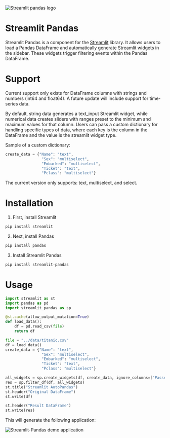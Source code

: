 ![Streamlit pandas logo](https://github.com/wjbmattingly/streamlit-pandas/blob/main/images/streamlit-pandas-logo-blue.png)

# Streamlit Pandas
Streamlit Pandas is a component for the [Streamlit](https://streamlit.io/) library. It allows users to load a Pandas DataFrame and automatically generate Streamlit widgets in the sidebar. These widgets trigger filtering events within the Pandas DataFrame.

# Support
Current support only exists for DataFrame columns with strings and numbers (int64 and float64). A future update will include support for time-series data.

By default, string data generates a text_input Streamlit widget, while numerical data creates sliders with ranges preset to the minimum and maximum values for that column. Users can pass a custom dictionary for handling specific types of data, where each key is the column in the DataFrame and the value is the streamlit widget type.

Sample of a custom dictionary:

```python
create_data = {"Name": "text",
                "Sex": "multiselect",
                "Embarked": "multiselect",
                "Ticket": "text",
                "Pclass": "multiselect"}
```
The current version only supports: text, multiselect, and select.

# Installation
1. First, install Streamlit
```python
pip install streamlit
```
2. Next, install Pandas
```python
pip install pandas
```
3. Install Streamlit Pandas
```python
pip install streamlit-pandas
```

# Usage
```python
import streamlit as st
import pandas as pd
import streamlit_pandas as sp

@st.cache(allow_output_mutation=True)
def load_data():
    df = pd.read_csv(file)
    return df

file = "../data/titanic.csv"
df = load_data()
create_data = {"Name": "text",
                "Sex": "multiselect",
                "Embarked": "multiselect",
                "Ticket": "text",
                "Pclass": "multiselect"}

all_widgets = sp.create_widgets(df, create_data, ignore_columns=["PassengerId"])
res = sp.filter_df(df, all_widgets)
st.title("Streamlit AutoPandas")
st.header("Original DataFrame")
st.write(df)

st.header("Result DataFrame")
st.write(res)
```
This will generate the following application:

![Streamlit-Pandas demo application](https://github.com/wjbmattingly/streamlit-pandas/blob/main/images/streamlit-pandas-app.jpg)
